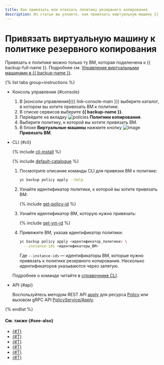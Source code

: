 ```yaml
---
title: Как привязать или отвязать политику резервного копирования
description: Из статьи вы узнаете, как привязать виртуальную машину {{ compute-name }} к политике резервного копирования, и как отвязать ВМ от политики.
---
```


# Привязать виртуальную машину к политике резервного копирования

Привязать к политике можно только ту ВМ, которая подключена к {{ backup-full-name }}. Подробнее см. [Управление виртуальными машинами в {{ backup-name }}](../index.md#connect-vm).

{% list tabs group=instructions %}

- Консоль управления {#console}

  1. В [консоли управления]({{ link-console-main }}) выберите каталог, в котором вы хотите привязать ВМ к политике.
  1. В списке сервисов выберите **{{ backup-name }}**.
  1. Перейдите на вкладку ![policies](../../../_assets/console-icons/calendar.svg) **Политики копирования**.
  1. Выберите политику, к которой вы хотите привязать ВМ.
  1. В блоке **Виртуальные машины** нажмите кнопку ![image](../../../_assets/console-icons/plus.svg) **Привязать ВМ**.

- CLI {#cli}

  {% include [cli-install](../../../_includes/cli-install.md) %}

  {% include [default-catalogue](../../../_includes/default-catalogue.md) %}

  1. Посмотрите описание команды CLI для привязки ВМ к политике: 

      ```bash
      yc backup policy apply --help
      ```

  1. Узнайте идентификатор политики, к которой вы хотите привязать ВМ:

      {% include [get-policy-id](../../../_includes/backup/operations/get-policy-id.md) %}

  1. Узнайте идентификатор ВМ, которую нужно привязать:

      {% include [get-vm-id](../../../_includes/backup/operations/get-vm-id.md) %}

  1. Привяжите ВМ, указав идентификатор политики:

      ```bash
      yc backup policy apply <идентификатор_политики> \
        --instance-ids <идентификаторы_ВМ>
      ```

      Где `--instance-ids` — идентификаторы ВМ, которые нужно привязать к политике резервного копирования. Несколько идентификаторов указываются через запятую.

  Подробнее о команде читайте в [справочнике CLI](../../../cli/cli-ref/managed-services/backup/policy/apply.md).

- API {#api}

  Воспользуйтесь методом REST API [apply](../../backup/api-ref/Policy/apply.md) для ресурса [Policy](../../backup/api-ref/Policy/index.md) или вызовом gRPC API [PolicyService/Apply](../../backup/api-ref/grpc/Policy/apply.md).

{% endlist %}

#### См. также {#see-also}

* [{#T}](../create-vm.md)
* [{#T}](../create-vm-windows.md)
* [{#T}](create.md)
* [{#T}](detach-vm.md)
* [{#T}](../../concepts/vm-connection.md)
* [{#T}](../../concepts/policy.md)
